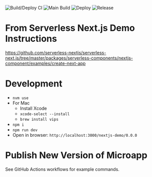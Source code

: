 ![Build/Deploy CI](https://github.com/pwrdrvr/microapps-app-nextjs-demo/actions/workflows/ci.yml/badge.svg) ![Main Build](https://github.com/pwrdrvr/microapps-app-nextjs-demo/actions/workflows/jsii.yml/badge.svg) ![Deploy](https://github.com/pwrdrvr/microapps-app-nextjs-demo/actions/workflows/deploy.yml/badge.svg) ![Release](https://github.com/pwrdrvr/microapps-app-nextjs-demo/actions/workflows/release.yml/badge.svg)
# From Serverless Next.js Demo Instructions

https://github.com/serverless-nextjs/serverless-next.js/tree/master/packages/serverless-components/nextjs-component/examples/create-next-app

# Development

- `nvm use`
- For Mac
  - Install Xcode
  - `xcode-select --install`
  - `brew install vips`
- `npm i`
- `npm run dev`
- Open in browser: `http://localhost:3000/nextjs-demo/0.0.0`


# Publish New Version of Microapp

See GitHub Actions workflows for example commands.

